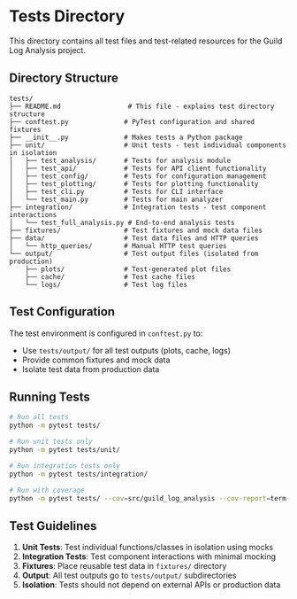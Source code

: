 # Tests Directory

This directory contains all test files and test-related resources for the Guild Log Analysis project.

## Directory Structure

```
tests/
├── README.md                 # This file - explains test directory structure
├── conftest.py              # PyTest configuration and shared fixtures
├── __init__.py              # Makes tests a Python package
├── unit/                    # Unit tests - test individual components in isolation
│   ├── test_analysis/       # Tests for analysis module
│   ├── test_api/            # Tests for API client functionality
│   ├── test_config/         # Tests for configuration management
│   ├── test_plotting/       # Tests for plotting functionality
│   ├── test_cli.py          # Tests for CLI interface
│   └── test_main.py         # Tests for main analyzer
├── integration/             # Integration tests - test component interactions
│   └── test_full_analysis.py # End-to-end analysis tests
├── fixtures/                # Test fixtures and mock data files
├── data/                    # Test data files and HTTP queries
│   └── http_queries/        # Manual HTTP test queries
└── output/                  # Test output files (isolated from production)
    ├── plots/               # Test-generated plot files
    ├── cache/               # Test cache files
    └── logs/                # Test log files
```

## Test Configuration

The test environment is configured in `conftest.py` to:
- Use `tests/output/` for all test outputs (plots, cache, logs)
- Provide common fixtures and mock data
- Isolate test data from production data

## Running Tests

```bash
# Run all tests
python -m pytest tests/

# Run unit tests only
python -m pytest tests/unit/

# Run integration tests only
python -m pytest tests/integration/

# Run with coverage
python -m pytest tests/ --cov=src/guild_log_analysis --cov-report=term-missing
```

## Test Guidelines

1. **Unit Tests**: Test individual functions/classes in isolation using mocks
2. **Integration Tests**: Test component interactions with minimal mocking
3. **Fixtures**: Place reusable test data in `fixtures/` directory
4. **Output**: All test outputs go to `tests/output/` subdirectories
5. **Isolation**: Tests should not depend on external APIs or production data
